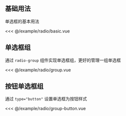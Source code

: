 ## 基础用法

单选框的基本用法
<demo-block src="radio/basic">

<<< @/example/radio/basic.vue

</demo-block>

## 单选框组

通过 `radio-group` 组件实现单选框组，更好的管理一组单选框
<demo-block src="radio/group">

<<< @/example/radio/group.vue

</demo-block>

## 按钮单选框组

通过 `type="button"` 设置单选框为按钮样式
<demo-block src="radio/group-button">

<<< @/example/radio/group-button.vue

</demo-block>

